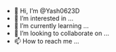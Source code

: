 - 👋 Hi, I’m @Yash0623D
- 👀 I’m interested in ...
- 🌱 I’m currently learning ...
- 💞️ I’m looking to collaborate on ...
- 📫 How to reach me ...

<!---
Yash0623D/Yash0623D is a ✨ special ✨ repository because its `README.md` (this file) appears on your GitHub profile.
You can click the Preview link to take a look at your changes.
--->
